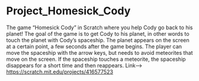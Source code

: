 # Project_Homesick_Cody
The game “Homesick Cody” in Scratch where you help Cody go back to  his planet!
The goal of the game is to get Cody to his planet, in other words to touch the planet with Cody’s spaceship.
The planet appears on the screen at a certain point, a few seconds after the game begins. 
The player can move the spaceship with the arrow keys, but needs to avoid meteorites that move on the screen.
If the spaceship touches a meteorite, the spaceship disappears for a short time and then reappears. 
Link--> https://scratch.mit.edu/projects/416577523
